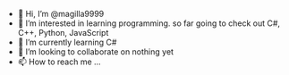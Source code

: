 - 👋 Hi, I’m @magilla9999
- 👀 I’m interested in learning programming. so far going to check out C#, C++, Python, JavaScript
- 🌱 I’m currently learning C#
- 💞️ I’m looking to collaborate on nothing yet
- 📫 How to reach me ...

<!---
magilla9999/magilla9999 is a ✨ special ✨ repository because its `README.md` (this file) appears on your GitHub profile.
You can click the Preview link to take a look at your changes.
--->
